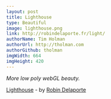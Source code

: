 ```yaml
---
layout: post
title: Lighthouse
type: Beautiful
image: lighthouse.png
link: http://robindelaporte.fr/light/
authorName: Tim Holman
authorUrl: http://tholman.com
authorGithub: tholman
imgWidth: 664
imgHeight: 420
---
```


_More low poly webGL beauty._

[Lighthouse](http://robindelaporte.fr/light/) - by [Robin Delaporte](http://robindelaporte.fr)
